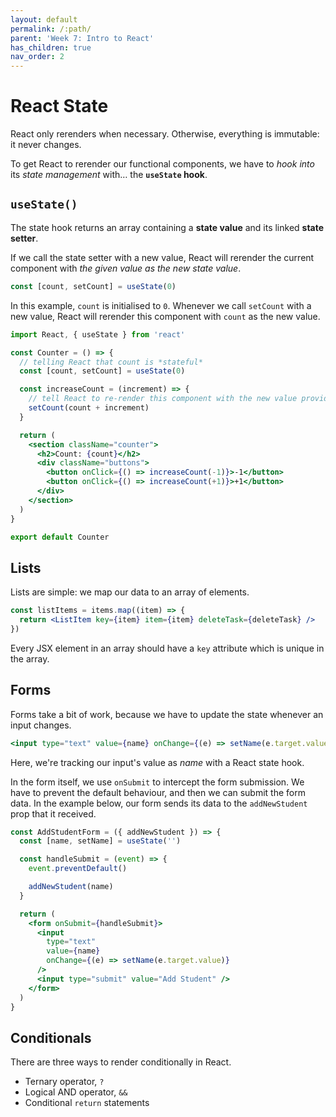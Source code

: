 ```yaml
---
layout: default
permalink: /:path/
parent: 'Week 7: Intro to React'
has_children: true
nav_order: 2
---
```


# React State

React only rerenders when necessary. Otherwise, everything is immutable: it never changes.

To get React to rerender our functional components, we have to _hook into_ its _state management_ with… the **`useState` hook**.

## `useState()`

The state hook returns an array containing a **state value** and its linked **state setter**.

If we call the state setter with a new value, React will rerender the current component with _the given value as the new state value_.

```jsx
const [count, setCount] = useState(0)
```

In this example, `count` is initialised to `0`.
Whenever we call `setCount` with a new value,
React will rerender this component with `count` as the new value.

```jsx
import React, { useState } from 'react'

const Counter = () => {
  // telling React that count is *stateful*
  const [count, setCount] = useState(0)

  const increaseCount = (increment) => {
    // tell React to re-render this component with the new value provided
    setCount(count + increment)
  }

  return (
    <section className="counter">
      <h2>Count: {count}</h2>
      <div className="buttons">
        <button onClick={() => increaseCount(-1)}>-1</button>
        <button onClick={() => increaseCount(+1)}>+1</button>
      </div>
    </section>
  )
}

export default Counter
```

## Lists

Lists are simple: we map our data to an array of elements.

```jsx
const listItems = items.map((item) => {
  return <ListItem key={item} item={item} deleteTask={deleteTask} />
})
```

Every JSX element in an array should have a `key` attribute which is unique in the array.

## Forms

Forms take a bit of work, because we have to update the state whenever an input changes.

```jsx
<input type="text" value={name} onChange={(e) => setName(e.target.value)} />
```

Here, we're tracking our input's value as _name_ with a React state hook.

In the form itself, we use `onSubmit` to intercept the form submission.
We have to prevent the default behaviour, and then we can submit the form data.
In the example below, our form sends its data to the `addNewStudent` prop that it received.

```jsx
const AddStudentForm = ({ addNewStudent }) => {
  const [name, setName] = useState('')

  const handleSubmit = (event) => {
    event.preventDefault()

    addNewStudent(name)
  }

  return (
    <form onSubmit={handleSubmit}>
      <input
        type="text"
        value={name}
        onChange={(e) => setName(e.target.value)}
      />
      <input type="submit" value="Add Student" />
    </form>
  )
}
```

## Conditionals

There are three ways to render conditionally in React.

- Ternary operator, `?`
- Logical AND operator, `&&`
- Conditional `return` statements

